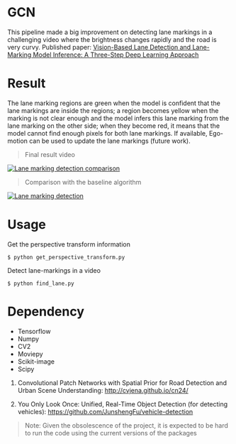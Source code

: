 # GCN
This pipeline made a big improvement on detecting lane markings in a challenging video where the brightness changes rapidly and the road is very curvy. Published paper: [Vision-Based Lane Detection and Lane-Marking Model Inference: A Three-Step Deep Learning Approach](https://ieeexplore.ieee.org/document/8701850Â)

# Result
The lane marking regions are green when the model is confident that the lane markings are inside the regions; a region becomes yellow when the marking is not clear enough and the model infers this lane marking from the lane marking on the other side; when they become red, it means that the model cannot find enough pixels for both lane markings. If available, Ego-motion can be used to update the lane markings (future work).

> Final result video

[![Lane marking detection comparison](http://img.youtube.com/vi/Eb-_uPb5D9M/0.jpg)](https://www.youtube.com/watch?v=Eb-_uPb5D9M "Lane marking detection comparison")

> Comparison with the baseline algorithm

[![Lane marking detection](http://img.youtube.com/vi/i3MAK13_ki0/0.jpg)](https://www.youtube.com/watch?v=i3MAK13_ki0 "Lane marking detection")


# Usage
Get the perspective transform information
```
$ python get_perspective_transform.py
```

Detect lane-markings in a video
```
$ python find_lane.py
```

# Dependency
* Tensorflow
* Numpy
* CV2
* Moviepy
* Scikit-image
* Scipy
1. Convolutional Patch Networks with Spatial Prior for Road Detection and Urban Scene Understanding: http://cvjena.github.io/cn24/

2. You Only Look Once: Unified, Real-Time Object Detection (for detecting vehicles): https://github.com/JunshengFu/vehicle-detection

> Note: Given the obsolescence of the project, it is expected to be hard to run the code using the current versions of the packages
